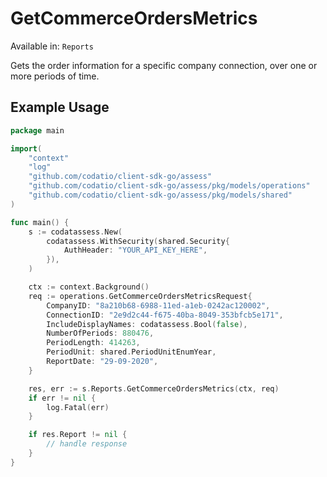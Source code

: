 # GetCommerceOrdersMetrics
Available in: `Reports`

Gets the order information for a specific company connection, over one or more periods of time.

## Example Usage
```go
package main

import(
	"context"
	"log"
	"github.com/codatio/client-sdk-go/assess"
	"github.com/codatio/client-sdk-go/assess/pkg/models/operations"
	"github.com/codatio/client-sdk-go/assess/pkg/models/shared"
)

func main() {
    s := codatassess.New(
        codatassess.WithSecurity(shared.Security{
            AuthHeader: "YOUR_API_KEY_HERE",
        }),
    )

    ctx := context.Background()    
    req := operations.GetCommerceOrdersMetricsRequest{
        CompanyID: "8a210b68-6988-11ed-a1eb-0242ac120002",
        ConnectionID: "2e9d2c44-f675-40ba-8049-353bfcb5e171",
        IncludeDisplayNames: codatassess.Bool(false),
        NumberOfPeriods: 880476,
        PeriodLength: 414263,
        PeriodUnit: shared.PeriodUnitEnumYear,
        ReportDate: "29-09-2020",
    }

    res, err := s.Reports.GetCommerceOrdersMetrics(ctx, req)
    if err != nil {
        log.Fatal(err)
    }

    if res.Report != nil {
        // handle response
    }
}
```